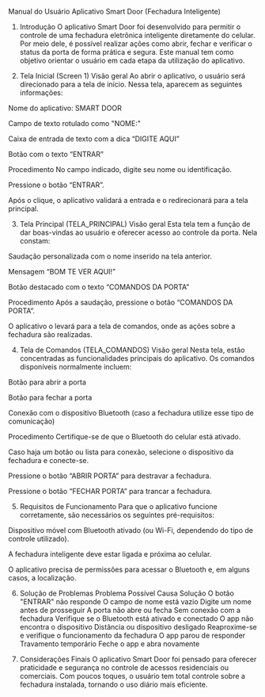 Manual do Usuário
Aplicativo Smart Door (Fechadura Inteligente)

1. Introdução
O aplicativo Smart Door foi desenvolvido para permitir o controle de uma fechadura eletrônica inteligente diretamente do celular. Por meio dele, é possível realizar ações como abrir, fechar e verificar o status da porta de forma prática e segura. Este manual tem como objetivo orientar o usuário em cada etapa da utilização do aplicativo.

2. Tela Inicial (Screen 1)
Visão geral
Ao abrir o aplicativo, o usuário será direcionado para a tela de início. Nessa tela, aparecem as seguintes informações:

Nome do aplicativo: SMART DOOR

Campo de texto rotulado como "NOME:"

Caixa de entrada de texto com a dica “DIGITE AQUI”

Botão com o texto “ENTRAR”

Procedimento
No campo indicado, digite seu nome ou identificação.

Pressione o botão “ENTRAR”.

Após o clique, o aplicativo validará a entrada e o redirecionará para a tela principal.

3. Tela Principal (TELA_PRINCIPAL)
Visão geral
Esta tela tem a função de dar boas-vindas ao usuário e oferecer acesso ao controle da porta. Nela constam:

Saudação personalizada com o nome inserido na tela anterior.

Mensagem “BOM TE VER AQUI!”

Botão destacado com o texto “COMANDOS DA PORTA”

Procedimento
Após a saudação, pressione o botão “COMANDOS DA PORTA”.

O aplicativo o levará para a tela de comandos, onde as ações sobre a fechadura são realizadas.

4. Tela de Comandos (TELA_COMANDOS)
Visão geral
Nesta tela, estão concentradas as funcionalidades principais do aplicativo. Os comandos disponíveis normalmente incluem:

Botão para abrir a porta

Botão para fechar a porta

Conexão com o dispositivo Bluetooth (caso a fechadura utilize esse tipo de comunicação)

Procedimento
Certifique-se de que o Bluetooth do celular está ativado.

Caso haja um botão ou lista para conexão, selecione o dispositivo da fechadura e conecte-se.

Pressione o botão “ABRIR PORTA” para destravar a fechadura.

Pressione o botão “FECHAR PORTA” para trancar a fechadura.

5. Requisitos de Funcionamento
Para que o aplicativo funcione corretamente, são necessários os seguintes pré-requisitos:

Dispositivo móvel com Bluetooth ativado (ou Wi-Fi, dependendo do tipo de controle utilizado).

A fechadura inteligente deve estar ligada e próxima ao celular.

O aplicativo precisa de permissões para acessar o Bluetooth e, em alguns casos, a localização.

6. Solução de Problemas
Problema	Possível Causa	Solução
O botão "ENTRAR" não responde	O campo de nome está vazio	Digite um nome antes de prosseguir
A porta não abre ou fecha	Sem conexão com a fechadura	Verifique se o Bluetooth está ativado e conectado
O app não encontra o dispositivo	Distância ou dispositivo desligado	Reaproxime-se e verifique o funcionamento da fechadura
O app parou de responder	Travamento temporário	Feche o app e abra novamente

7. Considerações Finais
O aplicativo Smart Door foi pensado para oferecer praticidade e segurança no controle de acessos residenciais ou comerciais. Com poucos toques, o usuário tem total controle sobre a fechadura instalada, tornando o uso diário mais eficiente.
